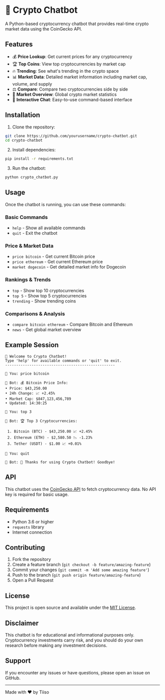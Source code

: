 # 🚀 Crypto Chatbot

A Python-based cryptocurrency chatbot that provides real-time crypto market data using the CoinGecko API.

## Features

- 💰 **Price Lookup**: Get current prices for any cryptocurrency
- 🏆 **Top Coins**: View top cryptocurrencies by market cap
- 🔥 **Trending**: See what's trending in the crypto space
- 📊 **Market Data**: Detailed market information including market cap, volume, and supply
- ⚖️ **Compare**: Compare two cryptocurrencies side by side
- 📰 **Market Overview**: Global crypto market statistics
- 🤖 **Interactive Chat**: Easy-to-use command-based interface

## Installation

1. Clone the repository:
```bash
git clone https://github.com/yourusername/crypto-chatbot.git
cd crypto-chatbot
```

2. Install dependencies:
```bash
pip install -r requirements.txt
```

3. Run the chatbot:
```bash
python crypto_chatbot.py
```

## Usage

Once the chatbot is running, you can use these commands:

### Basic Commands
- `help` - Show all available commands
- `quit` - Exit the chatbot

### Price & Market Data
- `price bitcoin` - Get current Bitcoin price
- `price ethereum` - Get current Ethereum price
- `market dogecoin` - Get detailed market info for Dogecoin

### Rankings & Trends
- `top` - Show top 10 cryptocurrencies
- `top 5` - Show top 5 cryptocurrencies
- `trending` - Show trending coins

### Comparisons & Analysis
- `compare bitcoin ethereum` - Compare Bitcoin and Ethereum
- `news` - Get global market overview

## Example Session

```
🚀 Welcome to Crypto Chatbot!
Type 'help' for available commands or 'quit' to exit.
--------------------------------------------------

💬 You: price bitcoin

🤖 Bot: 💰 Bitcoin Price Info:
• Price: $43,250.00
• 24h Change: 📈 +2.45%
• Market Cap: $847,123,456,789
• Updated: 14:30:25

💬 You: top 3

🤖 Bot: 🏆 Top 3 Cryptocurrencies:

 1. Bitcoin (BTC) - $43,250.00 📈 +2.45%
 2. Ethereum (ETH) - $2,580.50 📉 -1.23%
 3. Tether (USDT) - $1.00 📈 +0.01%

💬 You: quit

🤖 Bot: 👋 Thanks for using Crypto Chatbot! Goodbye!
```

## API

This chatbot uses the [CoinGecko API](https://www.coingecko.com/en/api) to fetch cryptocurrency data. No API key is required for basic usage.

## Requirements

- Python 3.6 or higher
- `requests` library
- Internet connection

## Contributing

1. Fork the repository
2. Create a feature branch (`git checkout -b feature/amazing-feature`)
3. Commit your changes (`git commit -m 'Add some amazing feature'`)
4. Push to the branch (`git push origin feature/amazing-feature`)
5. Open a Pull Request

## License

This project is open source and available under the [MIT License](LICENSE).

## Disclaimer

This chatbot is for educational and informational purposes only. Cryptocurrency investments carry risk, and you should do your own research before making any investment decisions.

## Support

If you encounter any issues or have questions, please open an issue on GitHub.

---

Made with ❤️ by Tiiso